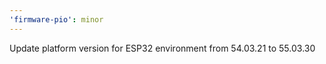 ```yaml
---
'firmware-pio': minor
---
```


Update platform version for ESP32 environment from 54.03.21 to 55.03.30
